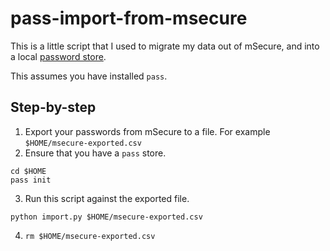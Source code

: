# pass-import-from-msecure

This is a little script that I used to migrate my data out of mSecure, and into a local [password
store](https://www.passwordstore.org/).

This assumes you have installed `pass`.

## Step-by-step

1. Export your passwords from mSecure to a file. For example `$HOME/msecure-exported.csv`
2. Ensure that you have a `pass` store.
```
cd $HOME
pass init
```
3. Run this script against the exported file.
```
python import.py $HOME/msecure-exported.csv
```
4. `rm $HOME/msecure-exported.csv`
